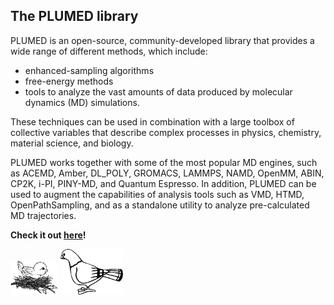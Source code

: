 The PLUMED library
-----------------------------
PLUMED is an open-source, community-developed library that provides a wide range of different methods, which include:

* enhanced-sampling algorithms
* free-energy methods
* tools to analyze the vast amounts of data produced by molecular dynamics (MD) simulations.

These techniques can be used in combination with a large toolbox of collective variables that describe complex processes in physics, chemistry, material science, and biology.

PLUMED works together with some of the most popular MD engines, such as ACEMD, Amber, DL_POLY, GROMACS, LAMMPS, NAMD, OpenMM, ABIN, CP2K, i-PI, PINY-MD, and Quantum Espresso. In addition, PLUMED can be used to augment the capabilities of analysis tools such as VMD, HTMD, OpenPathSampling, and as a standalone utility to analyze pre-calculated MD trajectories.

**Check it out [here](http://www.plumed.org)!**

<a class="site-title" href="http://www.plumed-nest.org"><img width="15%" src="nest.png"></a>
<a class="site-title" href="http://www.plumed.org"><img width="20%" src="pigeon.png"></a>
